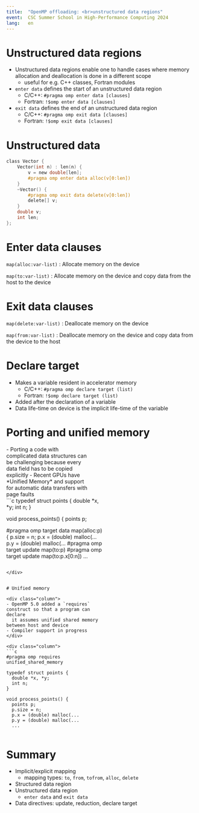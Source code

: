 ```yaml
---
title:  "OpenMP offloading: <br>unstructured data regions"
event:  CSC Summer School in High-Performance Computing 2024
lang:   en
---
```



# Unstructured data regions

- Unstructured data regions enable one to handle cases where memory
  allocation and deallocation is done in a different scope
    - useful for e.g. C++ classes, Fortran modules
- `enter data` defines the start of an unstructured data region
    - C/C++: `#pragma omp enter data [clauses]`
    - Fortran: `!$omp enter data [clauses]`
- `exit data` defines the end of an unstructured data region
    - C/C++: `#pragma omp exit data [clauses]`
    - Fortran: `!$omp exit data [clauses]`


# Unstructured data

```c
class Vector {
    Vector(int n) : len(n) {
        v = new double[len];
        #pragma omp enter data alloc(v[0:len])
    }
    ~Vector() {
        #pragma omp exit data delete(v[0:len])
        delete[] v;
    }
    double v;
    int len;
};
```


# Enter data clauses

`map(alloc:var-list)`
  : Allocate memory on the device

`map(to:var-list)`
  : Allocate memory on the device and copy data from the host to the device


# Exit data clauses

`map(delete:var-list)`
  : Deallocate memory on the device

`map(from:var-list)`
  : Deallocate memory on the device and copy data from the device to the host


# Declare target

- Makes a variable resident in accelerator memory
    - C/C++: `#pragma omp declare target (list)`
    - Fortran: `!$omp declare target (list)`
- Added after the declaration of a variable
- Data life-time on device is the implicit life-time of the variable


# Porting and unified memory

<div class="column" style="width:43%">
- Porting a code with complicated data structures can be challenging
  because every data field has to be copied explicitly
- Recent GPUs have *Unified Memory* and support for automatic data transfers
  with page faults
</div>

<div class="column" style="width:52%">
```c
typedef struct points {
  double *x, *y;
  int n;
}

void process_points() {
  points p;

  #pragma omp target data map(alloc:p)
  {
    p.size = n;
    p.x = (double) malloc(...
    p.y = (double) malloc(...
    #pragma omp target update map(to:p)
    #pragma omp target update map(to:p.x[0:n])
    ...
```

</div>


# Unified memory

<div class="column">
- OpenMP 5.0 added a `requires` construct so that a program can declare
  it assumes unified shared memory between host and device
- Compiler support in progress
</div>

<div class="column">
```c
#pragma omp requires unified_shared_memory

typedef struct points {
  double *x, *y;
  int n;
}

void process_points() {
  points p;
  p.size = n;
  p.x = (double) malloc(...
  p.y = (double) malloc(...
  ...
```
</div>


# Summary

- Implicit/explicit mapping
    - mapping types: `to`, `from`, `tofrom`, `alloc`, `delete`
- Structured data region
- Unstructured data region
    - `enter data` and `exit data`
- Data directives: update, reduction, declare target
